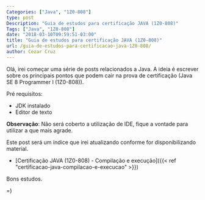 ```yaml
---
Categories: ["Java", "1Z0-808"]
type: post
Description: "Guia de estudos para certificação JAVA (1Z0-808)"
Tags: ["Java", "1Z0-808"]
date: "2018-03-10T09:59:51-03:00"
title: "Guia de estudos para certificação JAVA (1Z0-808)"
url: /guia-de-estudos-para-certificacao-java-1Z0-808/
author: Cezar Cruz
---
```


Olá,
irei começar uma série de posts relacionados a Java. A ideia é escrever sobre os principais pontos que podem cair na prova de certificação (Java SE 8 Programmer I (1Z0-808)).

<!--more-->

Pré requisitos:

* JDK instalado
* Editor de texto

**Observação**: Não será coberto a utilização de IDE, fique a vontade para utilizar a que mais agrade.

Este post será um índice que irei atualizando conforme for disponibilizando material.

* [Certificação JAVA (1Z0-808) - Compilação e execução]({{< ref "certificacao-java-compilacao-e-execucao" >}})


Bons estudos.

=)
